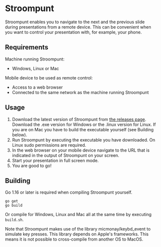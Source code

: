 # Stroompunt

Stroompunt enables you to navigate to the next and the previous slide during presentations from a remote device. This can be convenient when you want to control your presentation with, for example, your phone.

## Requirements

Machine running Stroompunt:

- Windows, Linux or Mac

Mobile device to be used as remote control:

- Access to a web browser
- Connected to the same network as the machine running Stroompunt

## Usage

1. Download the latest version of Stroompunt from [the releases page](https://github.com/pepijns/stroompunt/releases). Download the .exe version for Windows or the .linux version for Linux. If you are on Mac you have to build the executable yourself (see Building below).
2. Run Stroompunt by executing the executable you have downloaded. On Linux sudo permissions are required.
3. In the web browser on your mobile device navigate to the URL that is indicated in the output of Stroompunt on your screen.
4. Start your presentation in full screen mode.
5. You are good to go!

## Building

Go 1.16 or later is required when compiling Stroompunt yourself.

    go get
    go build

Or compile for Windows, Linux and Mac all at the same time by executing `build.sh`.

Note that Stroompunt makes use of the library micmonay/keybd_event to simulate key presses. This library depends on Apple's frameworks. This means it is not possible to cross-compile from another OS to MacOS.
